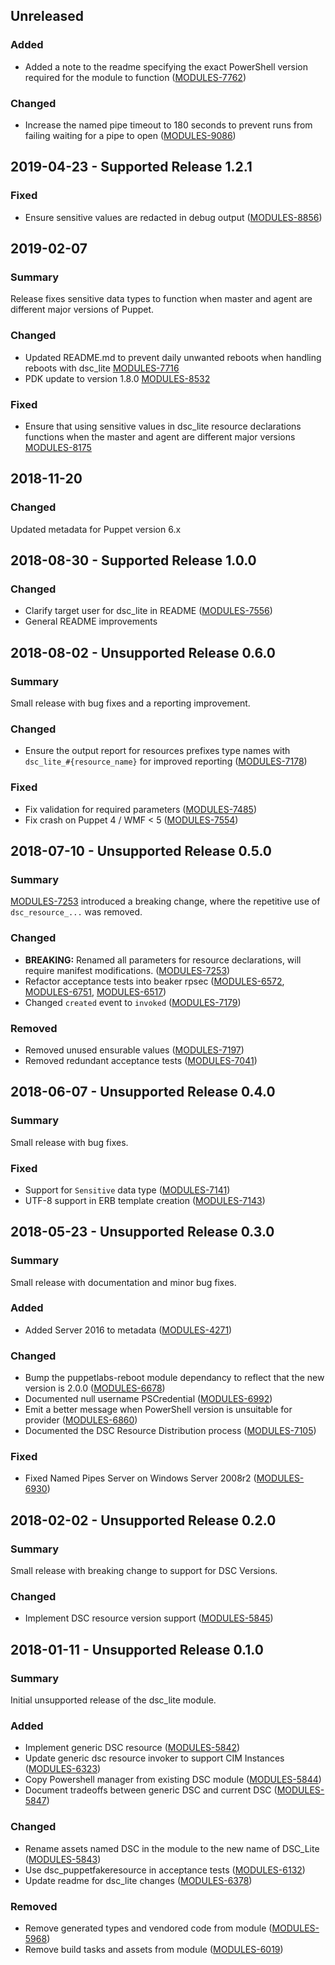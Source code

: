 ## Unreleased

### Added

- Added a note to the readme specifying the exact PowerShell version required for the module to function ([MODULES-7762](https://tickets.puppetlabs.com/browse/MODULES-7762))

### Changed

- Increase the named pipe timeout to 180 seconds to prevent runs from failing waiting for a pipe to open ([MODULES-9086](https://tickets.puppetlabs.com/browse/MODULES-9086))

## 2019-04-23 - Supported Release 1.2.1

### Fixed
- Ensure sensitive values are redacted in debug output ([MODULES-8856](https://tickets.puppetlabs.com/browse/MODULES-8856))

## 2019-02-07
### Summary
Release fixes sensitive data types to function when master and agent are different major versions of Puppet.

### Changed
- Updated README.md to prevent daily unwanted reboots when handling reboots with dsc_lite [MODULES-7716](https://tickets.puppetlabs.com/browse/MODULES-7716)
- PDK update to version 1.8.0 [MODULES-8532](https://tickets.puppetlabs.com/browse/MODULES-8532)

### Fixed
- Ensure that using sensitive values in dsc_lite resource declarations functions when the master and agent are different major versions [MODULES-8175](https://tickets.puppetlabs.com/browse/MODULES-8175)

## 2018-11-20
### Changed
Updated metadata for Puppet version 6.x

## 2018-08-30 - Supported Release 1.0.0

### Changed

- Clarify target user for dsc_lite in README ([MODULES-7556](https://tickets.puppetlabs.com/browse/MODULES-7556))
- General README improvements

## 2018-08-02 - Unsupported Release 0.6.0

### Summary

Small release with bug fixes and a reporting improvement.

### Changed

- Ensure the output report for resources prefixes type names with `dsc_lite_#{resource_name}` for improved reporting ([MODULES-7178](https://tickets.puppetlabs.com/browse/MODULES-7178))

### Fixed

- Fix validation for required parameters ([MODULES-7485](https://tickets.puppetlabs.com/browse/MODULES-7485))
- Fix crash on Puppet 4 / WMF < 5 ([MODULES-7554](https://tickets.puppetlabs.com/browse/MODULES-7554))

## 2018-07-10 - Unsupported Release 0.5.0

### Summary

[MODULES-7253](https://tickets.puppetlabs.com/browse/MODULES-7253) introduced a breaking change, where the repetitive use of `dsc_resource_...` was removed.

### Changed

- **BREAKING:**  Renamed all parameters for resource declarations, will require manifest modifications. ([MODULES-7253](https://tickets.puppetlabs.com/browse/MODULES-7253))
- Refactor acceptance tests into beaker rpsec ([MODULES-6572](https://tickets.puppetlabs.com/browse/MODULES-6572), [MODULES-6751](https://tickets.puppetlabs.com/browse/MODULES-6751), [MODULES-6517](https://tickets.puppetlabs.com/browse/MODULES-6517))
- Changed `created` event to `invoked` ([MODULES-7179](https://tickets.puppetlabs.com/browse/MODULES-7179))

### Removed

- Removed unused ensurable values ([MODULES-7197](https://tickets.puppetlabs.com/browse/MODULES-7197))
- Removed redundant acceptance tests ([MODULES-7041](https://tickets.puppetlabs.com/browse/MODULES-7041))

## 2018-06-07 - Unsupported Release 0.4.0

### Summary

Small release with bug fixes.

### Fixed

- Support for `Sensitive` data type ([MODULES-7141](https://tickets.puppetlabs.com/browse/MODULES-7141))
- UTF-8 support in ERB template creation ([MODULES-7143](https://tickets.puppetlabs.com/browse/MODULES-7143))

## 2018-05-23 - Unsupported Release 0.3.0

### Summary

Small release with documentation and minor bug fixes.

### Added

- Added Server 2016 to metadata ([MODULES-4271](https://tickets.puppetlabs.com/browse/MODULES-4271))

### Changed

- Bump the puppetlabs-reboot module dependancy to reflect that the new version is 2.0.0 ([MODULES-6678](https://tickets.puppetlabs.com/browse/MODULES-6678))
- Documented null username PSCredential ([MODULES-6992](https://tickets.puppetlabs.com/browse/MODULES-6992))
- Emit a better message when PowerShell version is unsuitable for provider ([MODULES-6860](https://tickets.puppetlabs.com/browse/MODULES-6860))
- Documented the DSC Resource Distribution process ([MODULES-7105](https://tickets.puppetlabs.com/browse/MODULES-7105))

### Fixed

- Fixed Named Pipes Server on Windows Server 2008r2 ([MODULES-6930](https://tickets.puppetlabs.com/browse/MODULES-6930))


## 2018-02-02 - Unsupported Release 0.2.0

### Summary

Small release with breaking change to support for DSC Versions.

### Changed

- Implement DSC resource version support ([MODULES-5845](https://tickets.puppetlabs.com/browse/MODULES-5845))


## 2018-01-11 - Unsupported Release 0.1.0

### Summary

Initial unsupported release of the dsc_lite module.

### Added

- Implement generic DSC resource ([MODULES-5842](https://tickets.puppetlabs.com/browse/MODULES-5842))
- Update generic dsc resource invoker to support CIM Instances ([MODULES-6323](https://tickets.puppetlabs.com/browse/MODULES-6323))
- Copy Powershell manager from existing DSC module ([MODULES-5844](https://tickets.puppetlabs.com/browse/MODULES-5844))
- Document tradeoffs between generic DSC and current DSC ([MODULES-5847](https://tickets.puppetlabs.com/browse/MODULES-5847))

### Changed

- Rename assets named DSC in the module to the new name of DSC_Lite ([MODULES-5843](https://tickets.puppetlabs.com/browse/MODULES-5843))
- Use dsc_puppetfakeresource in acceptance tests ([MODULES-6132](https://tickets.puppetlabs.com/browse/MODULES-6132))
- Update readme for dsc_lite changes ([MODULES-6378](https://tickets.puppetlabs.com/browse/MODULES-6378))

### Removed

- Remove generated types and vendored code from module ([MODULES-5968](https://tickets.puppetlabs.com/browse/MODULES-5968))
- Remove build tasks and assets from module ([MODULES-6019](https://tickets.puppetlabs.com/browse/MODULES-6019))
